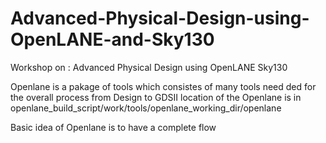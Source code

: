 # Advanced-Physical-Design-using-OpenLANE-and-Sky130
Workshop on : Advanced Physical Design using OpenLANE Sky130

Openlane is a pakage of tools which consistes of many tools need ded for the overall process from Design to GDSII
location of the Openlane is in openlane_build_script/work/tools/openlane_working_dir/openlane

Basic idea of Openlane is to have a complete flow

